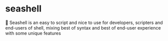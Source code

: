 # seashell
🐚 Seashell is an easy to script and nice to use for developers, scripters and end-users of shell, mixing best of syntax and best of end-user experience with some unique features
